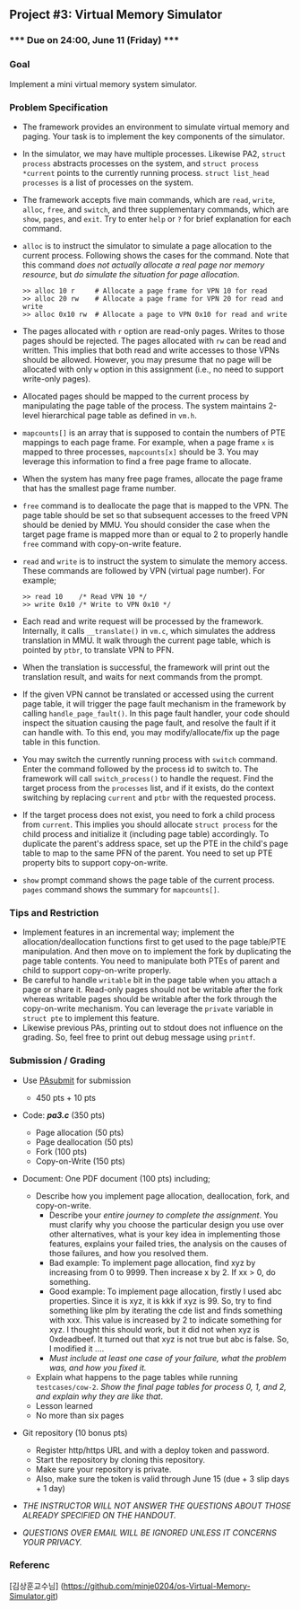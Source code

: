 ## Project #3: Virtual Memory Simulator

### *** Due on 24:00, June 11 (Friday) ***


### Goal
Implement a mini virtual memory system simulator.


### Problem Specification
- The framework provides an environment to simulate virtual memory and paging. Your task is to implement the key components of the simulator.

- In the simulator, we may have multiple processes. Likewise PA2, `struct process` abstracts processes on the system, and `struct process *current` points to the currently running process. `struct list_head processes` is a list of processes on the system.

- The framework accepts five main commands, which are `read`, `write`, `alloc`, `free`, and `switch`, and three supplementary commands, which are `show`, `pages`, and `exit`. Try to enter `help` or `?` for brief explanation for each command.

- `alloc` is to instruct the simulator to simulate a page allocation to the current process. Following shows the cases for the command. Note that this command *does not actually allocate a real page nor memory resource*, but *do simulate the situation for page allocation*.

  ```
  >> alloc 10 r	    # Allocate a page frame for VPN 10 for read
  >> alloc 20 rw    # Allocate a page frame for VPN 20 for read and write
  >> alloc 0x10 rw  # Allocate a page to VPN 0x10 for read and write
	```

- The pages allocated with `r` option are read-only pages. Writes to those pages should be rejected. The pages allocated with `rw` can be read and written. This implies that both read and write accesses to those VPNs should be allowed. However, you may presume that no page will be allocated with only `w` option in this assignment (i.e., no need to support write-only pages).

- Allocated pages should be mapped to the current process by manipulating the page table of the process. The system maintains 2-level hierarchical page table as defined in `vm.h`.

- `mapcounts[]`  is an array that is supposed to contain the numbers of PTE mappings to each page frame. For example, when a page frame `x` is mapped to three processes, `mapcounts[x]` should be 3. You may leverage this information to find a free page frame to allocate.

- When the system has many free page frames, allocate the page frame that has the smallest page frame number.

- `free` command is to deallocate the page that is mapped to the VPN. The page table should be set so that subsequent accesses to the freed VPN should be denied by MMU. You should consider the case when the target page frame is mapped more than or equal to 2 to properly handle `free` command with copy-on-write feature.

- `read` and `write` is to instruct the system to simulate the memory access. These commands are followed by VPN (virtual page number). For example;

	```
	>> read 10    /* Read VPN 10 */
	>> write 0x10 /* Write to VPN 0x10 */
  ```

- Each read and write request will be processed by the framework. Internally, it calls `__translate()` in `vm.c`, which simulates the address translation in MMU. It walk through the current page table, which is pointed by `ptbr`, to translate VPN to PFN.

- When the translation is successful, the framework will print out the translation result, and waits for next commands from the prompt.

- If the given VPN cannot be translated or accessed using the current page table, it will trigger the page fault mechanism in the framework by calling `handle_page_fault()`. In this page fault handler, your code should inspect the situation causing the page fault, and resolve the fault if it can handle with. To this end, you may modify/allocate/fix up the page table in this function.

- You may switch the currently running process with `switch` command. Enter the command followed by the process id to switch to. The framework will call `switch_process()` to handle the request. Find the target process from the `processes` list, and if it exists, do the context switching by replacing `current` and `ptbr` with the requested process.

- If the target process does not exist, you need to fork a child process from `current`. This implies you should allocate `struct process` for the child process and initialize it (including page table) accordingly.
To duplicate the parent's address space, set up the PTE in the child's page table to map to the same PFN of the parent. You need to set up PTE property bits to support copy-on-write.

- `show` prompt command shows the page table of the current process. `pages` command shows the summary for `mapcounts[]`.


### Tips and Restriction
- Implement features in an incremental way; implement the allocation/deallocation functions first to get used to the page table/PTE manipulation. And then move on to implement the fork by duplicating the page table contents. You need to manipulate both PTEs of parent and child to support copy-on-write properly.
- Be careful to handle `writable` bit in the page table when you attach a page or share it. Read-only pages should not be writable after the fork whereas writable pages should be writable after the fork through the copy-on-write mechanism. You can leverage the `private` variable in `struct pte` to implement this feature.
- Likewise previous PAs, printing out to stdout does not influence on the grading. So, feel free to print out debug message using `printf`.


### Submission / Grading
- Use [PAsubmit](https://sslab.ajou.ac.kr/pasubmit) for submission
	- 450 pts + 10 pts

- Code: ***pa3.c*** (350 pts)
	- Page allocation (50 pts)
	- Page deallocation (50 pts)
	- Fork (100 pts)
	- Copy-on-Write (150 pts)

- Document: One PDF document (100 pts) including;
	- Describe how you implement page allocation, deallocation, fork, and copy-on-write.
		- Describe your *entire journey to complete the assignment*. You must clarify why you choose the particular design you use over other alternatives, what is your key idea in implementing those features, explains your failed tries, the analysis on the causes of those failures, and how you resolved them.
		- Bad example: To implement page allocation, find xyz by increasing from 0 to 9999. Then increase x by 2. If xx > 0, do something.
		- Good example: To implement page allocation, firstly I used abc properties. Since it is xyz, it is kkk if xyz is 99. So, try to find something like plm by iterating the cde list and finds something with xxx. This value is increased by 2 to indicate something for xyz. I thought this should work, but it did not when xyz is 0xdeadbeef. It turned out that xyz is not true but abc is false. So, I modified it ....
	  - *Must include at least one case of your failure, what the problem was, and how you fixed it.*
	- Explain what happens to the page tables while running `testcases/cow-2`. *Show the final page tables for process 0, 1, and 2, and explain why they are like that*.
	- Lesson learned
	- No more than six pages

- Git repository (10 bonus pts)
	- Register http/https URL and with a deploy token and password.
	- Start the repository by cloning this repository.
	- Make sure your repository is private.
	- Also, make sure the token is valid through June 15 (due + 3 slip days + 1 day)

- *THE INSTRUCTOR WILL NOT ANSWER THE QUESTIONS ABOUT THOSE ALREADY SPECIFIED ON THE HANDOUT.*
- *QUESTIONS OVER EMAIL WILL BE IGNORED UNLESS IT CONCERNS YOUR PRIVACY.*

### Referenc

[김상훈교수님] (https://github.com/minje0204/os-Virtual-Memory-Simulator.git)

